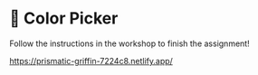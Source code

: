 # 🎨 Color Picker

Follow the instructions in the workshop to finish the assignment!

https://prismatic-griffin-7224c8.netlify.app/
